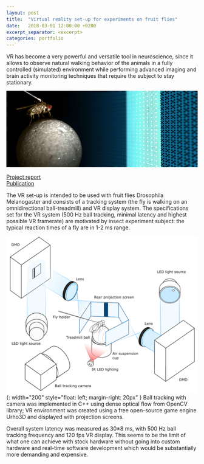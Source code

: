```yaml
---
layout: post
title:  "Virtual reality set-up for experiments on fruit flies"
date:   2018-03-01 12:00:00 +0200
excerpt_separator: <excerpt>
categories: portfolio
---
```


VR has become a very powerful and versatile tool in neuroscience, since it allows to observe natural walking behavior of the animals in a fully controlled (simulated) environment while performing advanced imaging and brain activity monitoring techniques that require the subject to stay stationary.

![fly_vr](/assets/portfolio/fly_vr.jpg)

[Project report](https://drive.google.com/file/d/1QSf3THUJMDu_k6PEJBPv4FUtoYgyxIoU/view?usp=sharing)<br>
[Publication](https://www.sciencedirect.com/science/article/pii/S0165027019302602)

<excerpt>

The VR set-up is intended to be used with fruit flies Drosophila Melanogaster and consists of a tracking system (the fly is walking on an omnidirectional ball-treadmill) and VR display system. The specifications set for the VR system (500 Hz ball tracking, minimal latency and highest possible VR framerate) are motivated by insect experiment subject: the typical reaction times of a fly are in 1-2 ms range.

![fly_vr_scheme](/assets/portfolio/fly_vr.png){: width="200" style="float: left; margin-right: 20px" }
Ball tracking with camera was implemented in C++ using dense optical flow from OpenCV library; VR environment was created using a free open-source game engine Urho3D and displayed with projection screens.

Overall system latency was measured as 30±8 ms, with 500 Hz ball tracking frequency and 120 fps VR display. This seems to be the limit of what one can achieve with stock hardware without going into custom hardware and real-time software development which would be substantially more demanding and expensive.
